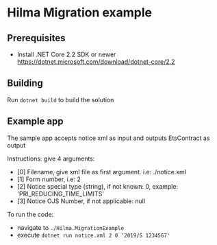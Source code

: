 # Hilma Migration example

## Prerequisites

  * Install .NET Core 2.2 SDK or newer https://dotnet.microsoft.com/download/dotnet-core/2.2
## Building

Run  `dotnet build` to build the solution

## Example app

The sample app accepts notice xml as input and outputs EtsContract as output

Instructions: give 4 arguments:
  * [0] Filename, give xml file as first argument. i.e: ./notice.xml
  * [1] Form number, i.e: 2
  * [2] Notice special type (string), if not known:  0, example: 'PRI_REDUCING_TIME_LIMITS'
  * [3] Notice OJS Number, if not applicable: null

To run the code:
  * navigate to `./Hilma.MigrationExample`
  * execute `dotnet run notice.xml 2 0 '2019/S 1234567'`
